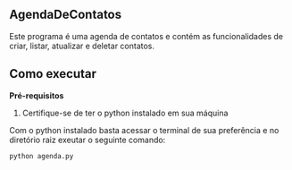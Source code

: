 ## AgendaDeContatos

Este programa é uma agenda de contatos e contém as funcionalidades de criar, listar, atualizar e deletar contatos.

## Como executar
**Pré-requisitos**
1. Certifique-se de ter o python instalado em sua máquina

Com o python instalado basta acessar o terminal de sua preferência e no diretório raiz exeutar o seguinte comando:

`python agenda.py`
